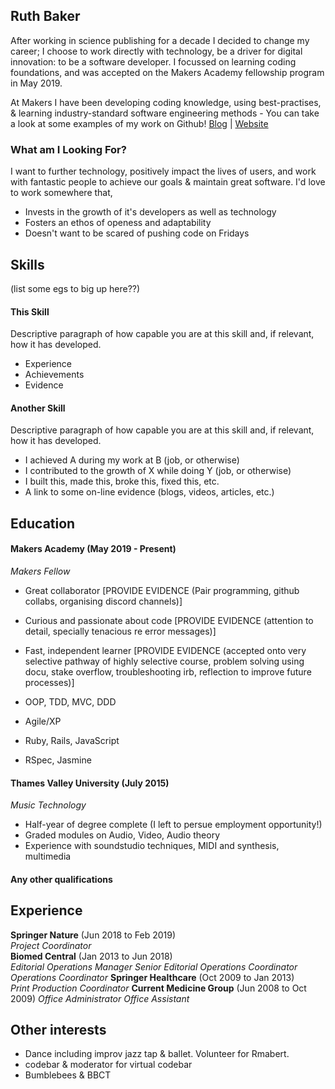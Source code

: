 ## Ruth Baker

After working in science publishing for a decade I decided to change my career; I choose to work directly with technology, be a driver for digital innovation: to be a software developer.  I focussed on learning coding foundations, and was accepted on the Makers Academy fellowship program in May 2019.

At Makers I have been developing coding knowledge, using best-practises, & learning industry-standard software engineering methods - You can take a look at some examples of my work on Github!
[Blog](https://dev.to/ruthmoog) | [Website](https://ruthmoog.dev/)

### What am I Looking For?
I want to further technology, positively impact the lives of users, and work with fantastic people to achieve our goals & maintain great software.
I'd love to work somewhere that,
 - Invests in the growth of it's developers as well as technology
 - Fosters an ethos of openess and adaptability
 - Doesn't want to be scared of pushing code on Fridays

## Skills

(list some egs to big up here??)

#### This Skill

Descriptive paragraph of how capable you are at this skill and, if relevant, how it has developed.

- Experience
- Achievements
- Evidence

#### Another Skill

Descriptive paragraph of how capable you are at this skill and, if relevant, how it has developed.

- I achieved A during my work at B (job, or otherwise)
- I contributed to the growth of X while doing Y (job, or otherwise)
- I built this, made this, broke this, fixed this, etc.
- A link to some on-line evidence (blogs, videos, articles, etc.)

## Education

#### Makers Academy (May 2019 - Present)
*Makers Fellow*
- Great collaborator [PROVIDE EVIDENCE (Pair programming, github collabs, organising discord channels)]
- Curious and passionate about code [PROVIDE EVIDENCE (attention to detail, specially tenacious re error messages)]
- Fast, independent learner [PROVIDE EVIDENCE (accepted onto very selective pathway of highly selective course, problem solving using docu, stake overflow, troubleshooting irb, reflection to improve future processes)]

- OOP, TDD, MVC, DDD
- Agile/XP
- Ruby, Rails, JavaScript
- RSpec, Jasmine

#### Thames Valley University (July 2015)
*Music Technology*
- Half-year of degree complete (I left to persue employment opportunity!)
- Graded modules on Audio, Video, Audio theory
- Experience with soundstudio techniques, MIDI and synthesis, multimedia

#### Any other qualifications

## Experience

**Springer Nature** (Jun 2018 to Feb 2019)    
*Project Coordinator*  
**Biomed Central** (Jan 2013 to Jun 2018)    
*Editorial Operations Manager*
*Senior Editorial Operations Coordinator*
*Operations Coordinator*
**Springer Healthcare** (Oct 2009 to Jan 2013)    
*Print Production Coordinator*
**Current Medicine Group** (Jun 2008 to Oct 2009)
*Office Administrator*
*Office Assistant*

## Other interests
 - Dance including improv jazz tap & ballet. Volunteer for Rmabert.
 - codebar & moderator for virtual codebar
 - Bumblebees & BBCT
